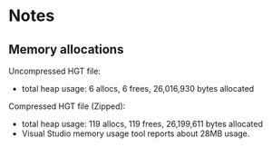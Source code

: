 Notes
=====

Memory allocations
------------------

Uncompressed HGT file:
- total heap usage: 6 allocs, 6 frees, 26,016,930 bytes allocated

Compressed HGT file (Zipped):
- total heap usage: 119 allocs, 119 frees, 26,199,611 bytes allocated
- Visual Studio memory usage tool reports about 28MB usage.